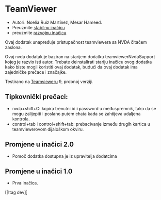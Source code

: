 # TeamViewer #

*	Autori: Noelia Ruiz Martínez, Mesar Hameed.
*	Preuzmite [stabilnu inačicu][1]
*	preuzmite [razvojnu inačicu][2]

Ovaj dodatak unapređuje pristupačnost teamviewera sa NVDA čitačem zaslona.

Ovaj nvda dodatak je baziran na starijem dodatku teamviewerNvdaSupport kojeg
je razvio isti autor. Trebate deinstalirati stariju inačicu ovog dodatka
kako biste mogli koristiti ovaj dodatak, budući da ovaj dodatak ima
zajedničke prečace i značajke.

Testirano na [Teamvieweru][3] 9, probnoj verziji.

## Tipkovnički prečaci: ##

*	nvda+shift+C: kopira trenutni id i password u međuspremnik, tako da se
  mogu zalijepiti i poslano putem chata kada se zahtijeva udaljena kontrola.
*	control+tab i control+shift+tab: prebacivanje između drugih kartica u
  teamviewerovom dijaloškom okviru.

## Promjene u inačici 2.0 ##
*	 Pomoč dodatka dostupna je iz upravitelja dodatcima

## Promjene u inačici 1.0 ##
*	 Prva inačica.

[[!tag dev]]

[1]: https://addons.nvda-project.org/files/get.php?file=tv

[2]: https://addons.nvda-project.org/files/get.php?file=tv-dev

[3]: http://www.teamviewer.com
